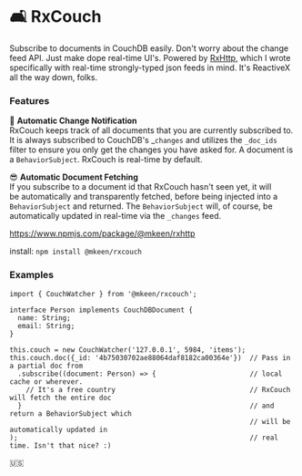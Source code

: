 # 🛋 RxCouch
Subscribe to documents in CouchDB easily. Don't worry about the change feed API. Just make dope real-time UI's. Powered by [RxHttp](https://github.com/mkeen/rxhttp), which I wrote specifically with real-time strongly-typed json feeds in mind. It's ReactiveX all the way down, folks.

### Features

📡 **Automatic Change Notification**  
   RxCouch keeps track of all documents that you are currently subscribed to.  
   It is always subscribed to CouchDB's _`changes` and utilizes the `_doc_ids`  
   filter to ensure you only get the changes you have asked for. A document is  
   a `BehaviorSubject`. RxCouch is real-time by default.
   
😎 **Automatic Document Fetching**  
   If you subscribe to a document id that RxCouch hasn't seen yet, it will  
   be  automatically and transparently fetched, before being injected into a  
   `BehaviorSubject` and returned. The `BehaviorSubject` will, of course, be  
   automatically updated in real-time via the `_changes` feed.
  
  
https://www.npmjs.com/package/@mkeen/rxhttp  

install: `npm install @mkeen/rxcouch`

### Examples

```
import { CouchWatcher } from '@mkeen/rxcouch';

interface Person implements CouchDBDocument {
  name: String;
  email: String;
}

this.couch = new CouchWatcher('127.0.0.1', 5984, 'items');
this.couch.doc({_id: '4b75030702ae88064daf8182ca00364e'})  // Pass in a partial doc from
  .subscribe((document: Person) => {                       // local cache or wherever.
    // It's a free country                                 // RxCouch will fetch the entire doc
  }                                                        // and return a BehaviorSubject which
                                                           // will be automatically updated in
);                                                         // real time. Isn't that nice? :)
```
  
  
🇺🇸
